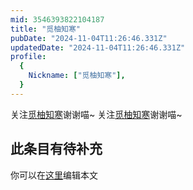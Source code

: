 ```yaml
---
mid: 3546393822104187
title: "觅柚知寒"
pubDate: "2024-11-04T11:26:46.331Z"
updatedDate: "2024-11-04T11:26:46.331Z"
profile:
  {
    Nickname: ["觅柚知寒"],
  }
---
```


关注[觅柚知寒](https://space.bilibili.com/3546393822104187)谢谢喵~ 关注[觅柚知寒](https://space.bilibili.com/3546393822104187)谢谢喵~

## 此条目有待补充
你可以在[这里](https://github.com/Yuhanawa/VTuber.ICU-Content/edit/master/v/觅柚知寒/index.md)编辑本文
